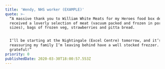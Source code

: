 ```yaml
---
title: 'Wendy, NHS worker (EXAMPLE)'
quote: >-
  “A massive thank you to William White Meats for my Heroes food box delivery w
  received a loverly selection of meat (vacuum packed and frozen in portion
  sizes), bags of frozen veg, strawberries and pitta bread.


  I’ll be starting at the Nightingale (Excel Centre) tomorrow, and it’s so
  reassuring my family I’m leaving behind have a well stocked frezzer. We are so
  grateful!”
priority: 0
publishedDate: 2020-03-30T18:00:57.553Z
---
```

